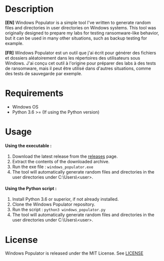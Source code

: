 # Description
**[EN]** Windows Populator is a simple tool I've written to generate random files and directories in user directories on Windows systems. This tool was originally designed to prepare my labs for testing ransomware-like behavior, but it can be used in many other situations, such as backup testing for example.

**[FR]** Windows Populator est un outil que j'ai écrit pour générer des fichiers et dossiers aléatoirement dans les répertoires des utilisateurs sous Windows. J'ai conçu cet outil à l'origine pour préparer des labs à des tests de ransomware, mais il peut être utilisé dans d'autres situations, comme des tests de sauvegarde par exemple.

# Requirements
- Windows OS
- Python 3.6 >= (If using the Python version)

# Usage
#### Using the executable :
1. Download the latest release from the [releases](https://github.com/releases) page.
2. Extract the contents of the downloaded archive.
3. Run the exe file : `windows_populator.exe`
4. The tool will automatically generate random files and directories in the user directories under C:\Users\\\<user>.

#### Using the Python script :
1. Install Python 3.6 or superior, if not already installed.
2. Clone the Windows Populator repository.
3. Run the script : `python3 windows_populator.py`
4. The tool will automatically generate random files and directories in the user directories under C:\Users\\\<user>.

# License
Windows Populator is released under the MIT License. See [LICENSE](LICENSE)
